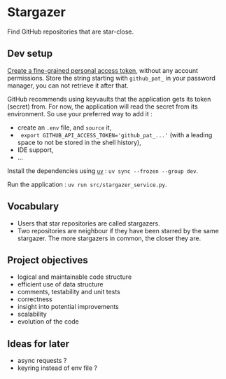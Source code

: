 # Stargazer

Find GitHub repositories that are star-close.

## Dev setup

[Create a fine-grained personal access token](https://github.com/settings/personal-access-tokens), without any account permissions.
Store the string starting with `github_pat_` in your password manager, you can not retrieve it after that.

GitHub recommends using keyvaults that the application gets its token (secret) from.
For now, the application will read the secret from its environment. So use your preferred way to add it :
* create an `.env` file, and `source` it,
* ` export GITHUB_API_ACCESS_TOKEN='github_pat_...'` (with a leading space to not be stored in the shell history),
* IDE support,
* ...

Install the dependencies using [`uv`](https://docs.astral.sh/uv/) : `uv sync --frozen --group dev`.

Run the application : `uv run src/stargazer_service.py`.

## Vocabulary

* Users that star repositories are called stargazers.
* Two repositories are neighbour if they have been starred by the same stargazer.
  The more stargazers in common, the closer they are.

## Project objectives

* logical and maintainable code structure
* efficient use of data structure
* comments, testability and unit tests
* correctness
* insight into potential improvements
* scalability
* evolution of the code

## Ideas for later

* async requests ?
* keyring instead of env file ?
